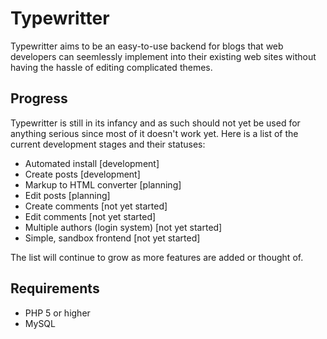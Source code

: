 Typewritter
===========

Typewritter aims to be an easy-to-use backend for blogs that web developers can seemlessly implement into their existing web sites without having the hassle of editing complicated themes.


Progress
------------

Typewritter is still in its infancy and as such should not yet be used for anything serious since most of it doesn't work yet. Here is a list of the current development stages and their statuses:

- Automated install [development]
- Create posts [development]
- Markup to HTML converter [planning]
- Edit posts [planning]
- Create comments [not yet started]
- Edit comments [not yet started]
- Multiple authors (login system) [not yet started]
- Simple, sandbox frontend [not yet started]

The list will continue to grow as more features are added or thought of.

Requirements
------------

- PHP 5 or higher
- MySQL